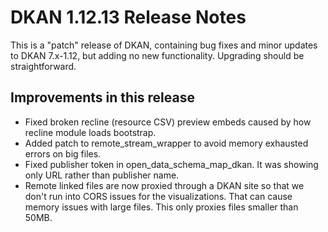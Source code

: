 # DKAN 1.12.13 Release Notes

This is a "patch" release of DKAN, containing bug fixes and minor updates to DKAN 7.x-1.12, but adding no new functionality. Upgrading should be straightforward.

## Improvements in this release
- Fixed broken recline (resource CSV) preview embeds caused by how recline module loads bootstrap.
- Added patch to remote_stream_wrapper to avoid memory exhausted errors on big files.
- Fixed publisher token in open_data_schema_map_dkan. It was showing only URL rather than publisher name.
- Remote linked files are now proxied through a DKAN site so that we don't run into CORS issues for the visualizations. That can cause memory issues with large files. This only proxies files smaller than 50MB.
